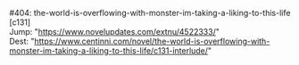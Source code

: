 #404: the-world-is-overflowing-with-monster-im-taking-a-liking-to-this-life [c131] <br/>
Jump: "https://www.novelupdates.com/extnu/4522333/" <br/>
Dest: "https://www.centinni.com/novel/the-world-is-overflowing-with-monster-im-taking-a-liking-to-this-life/c131-interlude/"